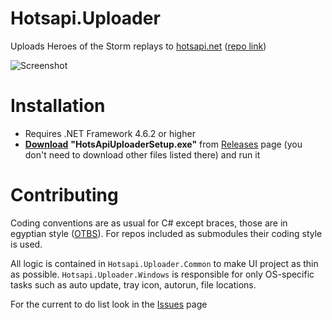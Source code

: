 # Hotsapi.Uploader

Uploads Heroes of the Storm replays to [hotsapi.net](http://hotsapi.net) ([repo link](https://github.com/poma/hotsapi))

![Screenshot](http://hotsapi.net/img/uploader.png)

# Installation

* Requires .NET Framework 4.6.2 or higher
* [__Download__](https://github.com/Poma/Hotsapi.Uploader/releases) **"HotsApiUploaderSetup.exe"** from [Releases](https://github.com/Poma/Hotsapi.Uploader/releases) page (you don't need to download other files listed there) and run it

# Contributing

Coding conventions are as usual for C# except braces, those are in egyptian style ([OTBS](https://en.wikipedia.org/wiki/Indent_style#1TBS)). For repos included as submodules their coding style is used.

All logic is contained in `Hotsapi.Uploader.Common` to make UI project as thin as possible. `Hotsapi.Uploader.Windows` is responsible for only OS-specific tasks such as auto update, tray icon, autorun, file locations.

For the current to do list look in the [Issues](https://github.com/poma/Hotsapi.Uploader/issues) page
